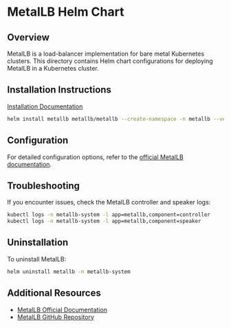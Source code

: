 # MetalLB Helm Chart

## Overview

MetalLB is a load-balancer implementation for bare metal Kubernetes clusters. This directory contains Helm chart configurations for deploying MetalLB in a Kubernetes cluster.

## Installation Instructions

[Installation Documentation](https://metallb.universe.tf/installation/)

```bash
helm install metallb metallb/metallb --create-namespace -n metallb --version 0.14.9
```

## Configuration

For detailed configuration options, refer to the [official MetalLB documentation](https://metallb.universe.tf/configuration/).

## Troubleshooting

If you encounter issues, check the MetalLB controller and speaker logs:

```bash
kubectl logs -n metallb-system -l app=metallb,component=controller
kubectl logs -n metallb-system -l app=metallb,component=speaker
```

## Uninstallation

To uninstall MetalLB:

```bash
helm uninstall metallb -n metallb-system
```

## Additional Resources

- [MetalLB Official Documentation](https://metallb.universe.tf/)
- [MetalLB GitHub Repository](https://github.com/metallb/metallb)